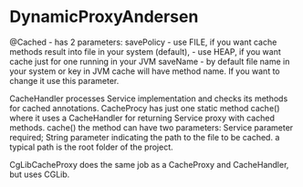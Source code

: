 # DynamicProxyAndersen

@Cached - has 2 parameters: 
  savePolicy - use FILE, if you want cache methods result into file in your system (default),
            - use HEAP, if you want cache just for one running in your JVM
  saveName   - by default file name in your system or key in JVM cache will have method name.
  If you want to change it use this parameter.

CacheHandler processes Service implementation and checks its methods for cached annotations.
CacheProcy has just one static method cache() where it uses a CacheHandler for returning Service proxy with cached methods.
cache() the method can have two parameters:
  Service parameter required;
  String parameter indicating the path to the file to be cached. a typical path is the root folder of the project.

CgLibCacheProxy does the same job as a CacheProxy and CacheHandler, but uses CGLib.
